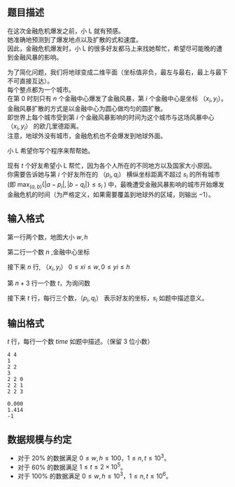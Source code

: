 ## 题目描述

在这次金融危机爆发之前，小 L 就有预感。  
她准确地预测到了爆发地点以及扩散的式和速度。  
因此，金融危机爆发时，小 L 的很多好友都马上来找她帮忙，希望尽可能晚的遭到金融风暴的影响。  

为了简化问题，我们将地球变成二维平面（坐标值非负，最左与最右，最上与最下不可直接互达）。  
每个整点都为一个城市。  
在第 $0$ 时刻只有 $n$ 个金融中心爆发了金融风暴，第 $i$ 个金融中心是坐标 $（x_i,y_i）$。  
金融风暴扩散的方式是以金融中心为圆心做均匀的圆扩散。  
即世界上每个城市受到第 $i$ 个金融风暴影响的时间为这个城市与这场风暴中心 $（x_i,y_i）$ 的欧几里德距离。  
注意，地球外没有城市，金融危机也不会爆发到地球外面。  

小 L 希望你写个程序来帮帮她。  

现有 $t$ 个好友希望小 L 帮忙，因为各个人所在的不同地方以及国家大小原因。  
你需要告诉她与第 $i$ 个好友所在的 $（p_i,q_i）$ 横纵坐标距离不超过 $s_i$ 的所有城市 (即 $\max_{(a, b)} \{|a-p_i|,|b-q_i|\} \le s_i$ ) 中，最晚遭受金融风暴影响的城市开始爆发金融危机的时间（为严格定义，如果需要覆盖到地球外的区域，则输出 $-1$）。  

## 输入格式

第一行两个数，地图大小 $w,h$

第二行一个数 $n$ ,金融中心坐标

接下来 $n$ 行, $（x_i,y_i）$ $0 \le xi \le w,0 \le yi \le h$

第 $n+3$ 行一个数 $t$，为询问数

接下来 $t$ 行，每行三个数，$（p_i,q_i）$ 表示好友的坐标，$s_i$ 如题中描述意义。



## 输出格式

$t$ 行，每行一个数 $time$ 如题中描述。（保留 $3$ 位小数）

```input1
4 4
1
2 2
3
2 2 0
2 2 1
2 2 3
```

```output1
0.000
1.414
-1
```

## 数据规模与约定

- 对于 $20\%$ 的数据满足 $0 \le w,h \le 100$，$1 \le n,t \le 10^3$。
- 对于 $60\%$ 的数据满足 $1 \le t \le 2 \times 10^5$。
- 对于 $100\%$ 的数据满足 $0 \le w,h \le 10^3$，$1 \le n,t \le 10^6$。